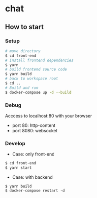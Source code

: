 # chat

## How to start

### Setup
```bash
# move directory
$ cd front-end
# install frontend dependencies
$ yarn
# build frontend source code
$ yarn build
# back to workspace root
$ cd ..
# Build and run
$ docker-compose up -d --build
```

### Debug
Acccess to localhost:80 with your browser

- port 80: http-content
- port 8080: websocket

### Develop
- Case: only front-end

```bash
$ cd front-end
$ yarn start
```

- Case: with backend
```
$ yarn build
$ docker-compose restart -d
```
